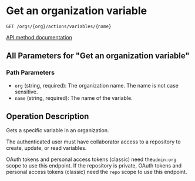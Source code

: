# Get an organization variable

`GET /orgs/{org}/actions/variables/{name}`

[API method documentation](https://docs.github.com/rest/actions/variables#get-an-organization-variable)

## All Parameters for "Get an organization variable"

### Path Parameters

- `org` (string, required): The organization name. The name is not case sensitive.
- `name` (string, required): The name of the variable.

## Operation Description

Gets a specific variable in an organization.

The authenticated user must have collaborator access to a repository to create, update, or read variables.

OAuth tokens and personal access tokens (classic) need the`admin:org` scope to use this endpoint. If the repository is private, OAuth tokens and personal access tokens (classic) need the `repo` scope to use this endpoint.

